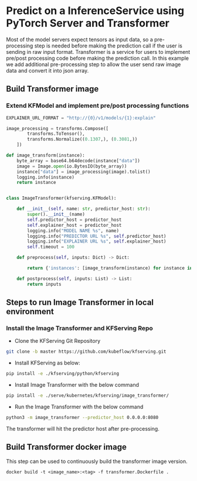 # Predict on a InferenceService using PyTorch Server and Transformer

Most of the model servers expect tensors as input data, so a pre-processing step is needed before making the prediction call if the user is sending in raw input format. Transformer is a service for users to implement pre/post processing code before making the prediction call. In this example we add additional pre-processing step to allow the user send raw image data and convert it into json array.


##  Build Transformer image

### Extend KFModel and implement pre/post processing functions
```python
EXPLAINER_URL_FORMAT = "http://{0}/v1/models/{1}:explain"

image_processing = transforms.Compose([
        transforms.ToTensor(),
        transforms.Normalize((0.1307,), (0.3081,))
    ])

def image_transform(instance):
    byte_array = base64.b64decode(instance["data"])
    image = Image.open(io.BytesIO(byte_array))
    instance["data"] = image_processing(image).tolist()
    logging.info(instance)
    return instance


class ImageTransformer(kfserving.KFModel):

    def __init__(self, name: str, predictor_host: str):
        super().__init__(name)
        self.predictor_host = predictor_host
        self.explainer_host = predictor_host
        logging.info("MODEL NAME %s", name)
        logging.info("PREDICTOR URL %s", self.predictor_host)
        logging.info("EXPLAINER URL %s", self.explainer_host)
        self.timeout = 100

    def preprocess(self, inputs: Dict) -> Dict:

        return {'instances': [image_transform(instance) for instance in inputs['instances']]}

    def postprocess(self, inputs: List) -> List:
        return inputs
```
## Steps to run Image Transformer in local environment
### Install the Image Transformer and KFServing Repo

* Clone the KFServing Git Repository
```bash
git clone -b master https://github.com/kubeflow/kfserving.git
```

* Install KFServing as below:
```bash
pip install -e ./kfserving/python/kfserving
``` 

* Install Image Transformer with the below command
```bash
pip install -e ./serve/kubernetes/kfserving/image_transformer/
```

* Run the Image Transformer with the below command
```bash
python3 -m image_transformer --predictor_host 0.0.0.0:8080
```
The transformer will hit the predictor host after pre-processing.

## Build Transformer docker image
This step can be used to continuously build the transformer image version. 
```shell
docker build -t <image_name>:<tag> -f transformer.Dockerfile .
```


